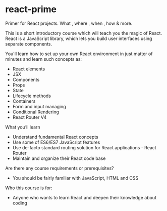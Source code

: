 # react-prime
Primer for React projects.  What , where , when , how &amp; more.


This is a short introductory course which will teach you the magic of React. React is a JavaScript library, which lets you build user interfaces using separate components.

You'll learn how to set up your own React environment in just matter of minutes and learn such concepts as:

- React elements
- JSX
- Components
- Props
- State
- Lifecycle methods
- Containers
- Form and input managing 
- Conditional Rendering
- React Router V4

What you’ll learn
* Understand fundamental React concepts
* Use some of ES6/ES7 JavaScript features
* Use de-facto standard routing solution for React applications - React Router
* Maintain and organize their React code base

Are there any course requirements or prerequisites?
+ You should be fairly familiar with JavaScript, HTML and CSS

Who this course is for:
  - Anyone who wants to learn React and deepen their knowledge about coding
